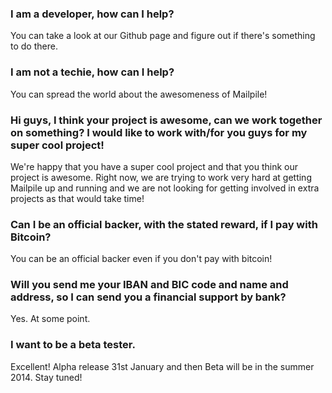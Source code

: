 ### I am a developer, how can I help?

You can take a look at our Github page and figure out if there's something to do there. 

### I am not a techie, how can I help?

You can spread the world about the awesomeness of Mailpile! 

### Hi guys, I think your project is awesome, can we work together on something? I would like to work with/for you guys for my super cool project!

We're happy that you have a super cool project and that you think our project is awesome. Right now, we are trying to work very hard at getting Mailpile up and running and we are not looking for getting involved in extra projects as that would take time!

### Can I be an official backer, with the stated reward, if I pay with Bitcoin?

You can be an official backer even if you don't pay with bitcoin!

### Will you send me your IBAN and BIC code and name and address, so I can send you a financial support by bank?

Yes. At some point.

### I want to be a beta tester.

Excellent! Alpha release 31st January and then Beta will be in the summer 2014. Stay tuned!